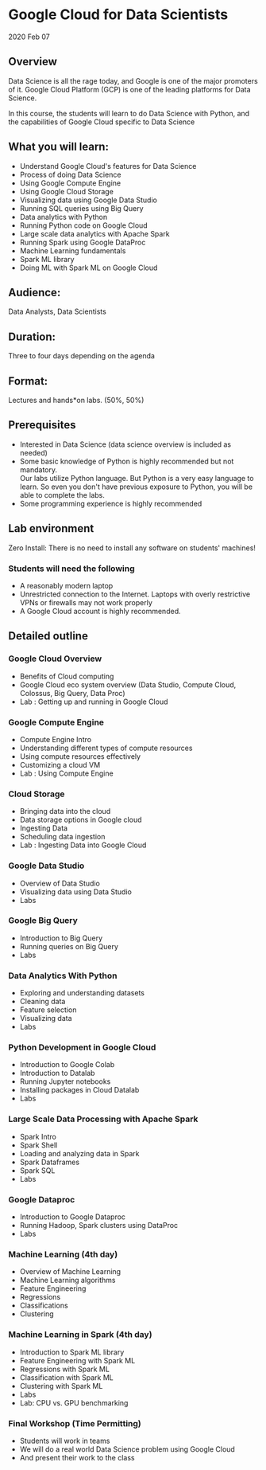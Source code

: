 # Google Cloud for Data Scientists
2020 Feb 07

## Overview
Data Science is all the rage today, and Google is one of the major promoters of it. Google Cloud Platform (GCP) is one of the leading platforms for Data Science.

In this course, the students will learn to do Data Science with Python,  and the capabilities of Google Cloud specific to Data Science

## What you will learn:
* Understand Google Cloud's features for Data Science
* Process of doing Data Science 
* Using Google Compute Engine
* Using Google Cloud Storage 
* Visualizing data using Google Data Studio
* Running SQL queries using Big Query
* Data analytics with Python 
* Running Python code on Google Cloud
* Large scale data analytics with Apache Spark
* Running Spark using Google DataProc
* Machine Learning fundamentals
* Spark ML library
* Doing ML with Spark ML on Google Cloud
 
## Audience:
Data Analysts, Data Scientists

## Duration:
Three to four days depending on the agenda

## Format:
Lectures and hands*on labs. (50%, 50%)

## Prerequisites
* Interested in Data Science (data science overview is included as needed)
* Some basic knowledge of Python is highly recommended but not mandatory.  
  Our labs utilize Python language.  But Python is a very easy language to learn. So even you don't have previous exposure to Python, you will be able to complete the labs.
* Some programming experience is highly recommended

## Lab environment
Zero Install: There is no need to install any software on students' machines!

### Students will need the following
* A reasonably modern laptop
* Unrestricted connection to the Internet.  Laptops with overly restrictive VPNs or firewalls may not work properly
* A Google Cloud account is highly recommended.


## Detailed outline

### Google Cloud Overview 
* Benefits of Cloud computing
* Google Cloud eco system overview (Data Studio, Compute Cloud, Colossus, Big Query, Data Proc)
* Lab : Getting up and running in Google Cloud

### Google Compute Engine
* Compute Engine Intro 
* Understanding different types of compute resources
* Using compute resources effectively
* Customizing a cloud VM
* Lab : Using Compute Engine

### Cloud Storage
* Bringing data into the cloud
* Data storage options in Google cloud
* Ingesting Data
* Scheduling data ingestion
* Lab : Ingesting Data into Google Cloud

### Google Data Studio
* Overview of Data Studio
* Visualizing data using Data Studio 
* Labs
    
### Google Big Query
* Introduction to Big Query
* Running queries on Big Query 
* Labs

### Data Analytics With Python
* Exploring and understanding datasets 
* Cleaning data
* Feature selection
* Visualizing data
* Labs
 
### Python Development in Google Cloud
* Introduction to Google Colab
* Introduction to Datalab
* Running Jupyter notebooks
* Installing packages in Cloud Datalab
* Labs

### Large Scale Data Processing with Apache Spark
* Spark Intro
* Spark Shell
* Loading and analyzing data in Spark 
* Spark Dataframes
* Spark SQL
* Labs 

### Google Dataproc
* Introduction to Google Dataproc
* Running Hadoop, Spark clusters using DataProc
* Labs

### Machine Learning (4th day)
* Overview of Machine Learning
* Machine Learning algorithms
* Feature Engineering
* Regressions 
* Classifications
* Clustering
    
### Machine Learning in Spark (4th day)
* Introduction to Spark ML library 
* Feature Engineering with Spark ML
* Regressions with Spark ML
* Classification with Spark ML
* Clustering with Spark ML
* Labs
* Lab: CPU vs. GPU benchmarking 

### Final Workshop (Time Permitting)    
* Students will work in teams
* We will do a real world Data Science problem using Google Cloud
* And present their work to the class
